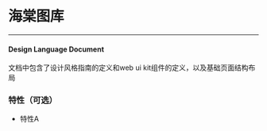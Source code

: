 # 海棠图库
-------------



#### Design Language Document
文档中包含了设计风格指南的定义和web ui kit组件的定义，以及基础页面结构布局

### 特性（可选）
- 特性A



